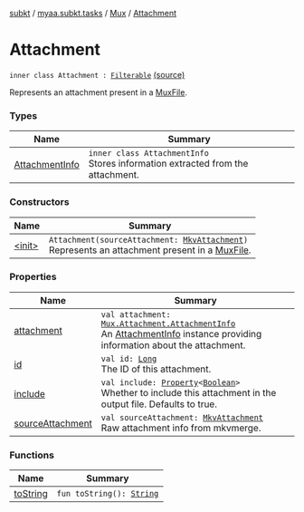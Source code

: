 [subkt](../../../index.md) / [myaa.subkt.tasks](../../index.md) / [Mux](../index.md) / [Attachment](./index.md)

# Attachment

`inner class Attachment : `[`Filterable`](../../-filterable/index.md) [(source)](https://github.com/Myaamori/SubKt/blob/master/src/main/kotlin/myaa/subkt/tasks/muxtask.kt#L53)

Represents an attachment present in a [MuxFile](../-mux-file/index.md).

### Types

| Name | Summary |
|---|---|
| [AttachmentInfo](-attachment-info/index.md) | `inner class AttachmentInfo`<br>Stores information extracted from the attachment. |

### Constructors

| Name | Summary |
|---|---|
| [&lt;init&gt;](-init-.md) | `Attachment(sourceAttachment: `[`MkvAttachment`](../../../myaa.subkt.tasks.mkvmerge/-mkv-attachment/index.md)`)`<br>Represents an attachment present in a [MuxFile](../-mux-file/index.md). |

### Properties

| Name | Summary |
|---|---|
| [attachment](attachment.md) | `val attachment: `[`Mux.Attachment.AttachmentInfo`](-attachment-info/index.md)<br>An [AttachmentInfo](-attachment-info/index.md) instance providing information about the attachment. |
| [id](id.md) | `val id: `[`Long`](https://kotlinlang.org/api/latest/jvm/stdlib/kotlin/-long/index.html)<br>The ID of this attachment. |
| [include](include.md) | `val include: `[`Property`](https://docs.gradle.org/current/javadoc/org/gradle/api/provider/Property.html)`<`[`Boolean`](https://kotlinlang.org/api/latest/jvm/stdlib/kotlin/-boolean/index.html)`>`<br>Whether to include this attachment in the output file. Defaults to true. |
| [sourceAttachment](source-attachment.md) | `val sourceAttachment: `[`MkvAttachment`](../../../myaa.subkt.tasks.mkvmerge/-mkv-attachment/index.md)<br>Raw attachment info from mkvmerge. |

### Functions

| Name | Summary |
|---|---|
| [toString](to-string.md) | `fun toString(): `[`String`](https://kotlinlang.org/api/latest/jvm/stdlib/kotlin/-string/index.html) |
